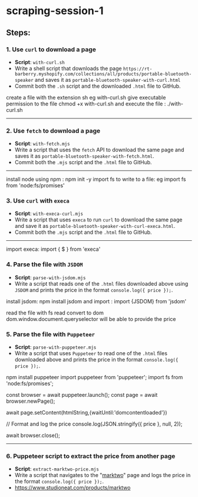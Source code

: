 # scraping-session-1

## Steps:

### **1. Use `curl` to download a page**

- **Script**: `with-curl.sh`
- Write a shell script that downloads the page `https://rt-barberry.myshopify.com/collections/all/products/portable-bluetooth-speaker` and saves it as `portable-bluetooth-speaker-with-curl.html`
- Commit both the `.sh` script and the downloaded `.html` file to GitHub.

create a file with the extension sh eg with-curl.sh
give executable permission to the file  chmod +x with-curl.sh
and execute the file : ./with-curl.sh

---

### **2. Use `fetch` to download a page**

- **Script**: `with-fetch.mjs`
- Write a script that uses the `fetch` API to download the same page and saves it as `portable-bluetooth-speaker-with-fetch.html`.
- Commit both the `.mjs` script and the `.html` file to GitHub.

---
install node using npm : npm init -y
import fs to write to a file: eg import fs from 'node:fs/promises'

### **3. Use `curl` with `execa`**

- **Script**: `with-execa-curl.mjs`
- Write a script that uses `execa` to run `curl` to download the same page and save it as `portable-bluetooth-speaker-with-curl-execa.html`.
- Commit both the `.mjs` script and the `.html` file to GitHub.

---
import execa: import { $ } from 'execa'



### **4. Parse the file with `JSDOM`**

- **Script**: `parse-with-jsdom.mjs`
- Write a script that reads one of the `.html` files downloaded above using `JSDOM` and prints the price in the format `console.log({ price });`.

install jsdom: npm install jsdom
and import : import {JSDOM} from 'jsdom'

read the file with fs read
convert to dom
dom.window.document.queryselector will be able to provide the price

### **5. Parse the file with `Puppeteer`**

- **Script**: `parse-with-puppeteer.mjs`
- Write a script that uses `Puppeteer` to read one of the `.html` files downloaded above and prints the price in the format `console.log({ price });`.


npm install puppeteer
import puppeteer from 'puppeteer';
import fs from 'node:fs/promises';

const browser = await puppeteer.launch();
const page = await browser.newPage();

await page.setContent(htmlString,{waitUntil:'domcontentloaded'})

// Format and log the price
console.log(JSON.stringify({ price }, null, 2));

await browser.close();

---

### **6. Puppeteer script to extract the price from another page**

- **Script**: `extract-marktwo-price.mjs`
- Write a script that navigates to the "[marktwo](https://www.studioneat.com/products/marktwo)" page and logs the price in the format `console.log({ price });`.
- https://www.studioneat.com/products/marktwo




